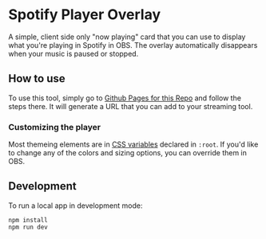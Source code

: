 # Spotify Player Overlay

A simple, client side only "now playing" card that you can use to display what you're playing in Spotify in OBS. The overlay automatically disappears when your music is paused or stopped.

## How to use

To use this tool, simply go to [Github Pages for this Repo](https://snazzyfox.github.io/spotify-player-overlay/) and follow the steps there. It will generate a URL that you can add to your streaming tool.

### Customizing the player

Most themeing elements are in [CSS variables](/public/theme.css) declared in `:root`. If you'd like to change any of the colors and sizing options, you can override them in OBS.


## Development

To run a local app in development mode:

    npm install
    npm run dev

